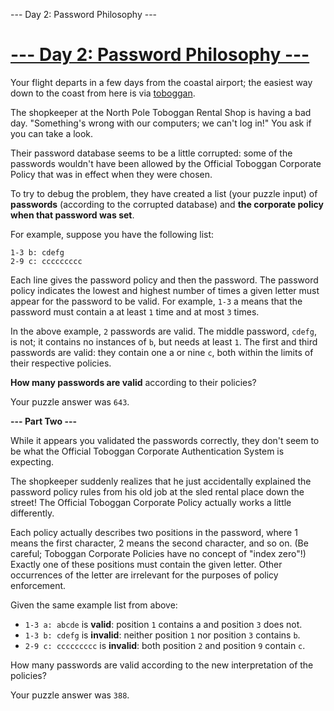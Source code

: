 --- Day 2: Password Philosophy ---
# [--- Day 2: Password Philosophy ---](http://adventofcode.com/2020/day/2)

Your flight departs in a few days from the coastal airport; the easiest way down to the coast from here is via [toboggan](https://en.wikipedia.org/wiki/Toboggan).

The shopkeeper at the North Pole Toboggan Rental Shop is having a bad day. "Something's wrong with our computers; we can't log in!" You ask if you can take a look.

Their password database seems to be a little corrupted: some of the passwords wouldn't have been allowed by the Official Toboggan Corporate Policy that was in effect when they were chosen.

To try to debug the problem, they have created a list (your puzzle input) of **passwords** (according to the corrupted database) and **the corporate policy when that password was set**.

For example, suppose you have the following list:

```1-3 a: abcde
1-3 b: cdefg
2-9 c: ccccccccc
```

Each line gives the password policy and then the password. The password policy indicates the lowest and highest number of times a given letter must appear for the password to be valid. For example, ``1-3`` a means that the password must contain a at least ``1`` time and at most ``3`` times.

In the above example, ``2`` passwords are valid. The middle password, ``cdefg``, is not; it contains no instances of ``b``, but needs at least ``1``. The first and third passwords are valid: they contain one a or nine ``c``, both within the limits of their respective policies.

**How many passwords are valid** according to their policies?

Your puzzle answer was ``643``.

**--- Part Two ---**

While it appears you validated the passwords correctly, they don't seem to be what the Official Toboggan Corporate Authentication System is expecting.

The shopkeeper suddenly realizes that he just accidentally explained the password policy rules from his old job at the sled rental place down the street! The Official Toboggan Corporate Policy actually works a little differently.

Each policy actually describes two positions in the password, where 1 means the first character, 2 means the second character, and so on. (Be careful; Toboggan Corporate Policies have no concept of "index zero"!) Exactly one of these positions must contain the given letter. Other occurrences of the letter are irrelevant for the purposes of policy enforcement.

Given the same example list from above:

- ``1-3 a: abcde`` is **valid**: position ``1`` contains a and position ``3`` does not.
- ``1-3 b: cdefg`` is **invalid**: neither position ``1`` nor position ``3`` contains ``b``.
- ``2-9 c: ccccccccc`` is **invalid**: both position ``2`` and position ``9`` contain ``c``.

How many passwords are valid according to the new interpretation of the policies?

Your puzzle answer was ``388``.
